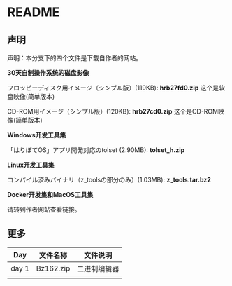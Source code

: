 # README

## 声明

声明：本分支下的四个文件是下载自作者的网站。


**30天自制操作系统的磁盘影像**

フロッピーディスク用イメージ（シンプル版）(119KB): **hrb27fd0.zip** 这个是软盘映像(简单版本)

CD-ROM用イメージ（シンプル版）(120KB): **hrb27cd0.zip** 这个是CD-ROM映像(简单版本)

**Windows开发工具集**

「はりぼてOS」アプリ開発対応のtolset (2.90MB): **tolset_h.zip** 

**Linux开发工具集**

コンパイル済みバイナリ（z_toolsの部分のみ）(1.03MB): **z_tools.tar.bz2**

**Docker开发集和MacOS工具集**

请转到作者网站查看链接。



## 更多

|Day|文件名称|文件说明|
|-|-|-|
|day 1|Bz162.zip|二进制编辑器|
||||





